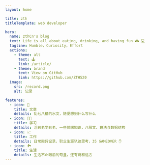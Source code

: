 ```yaml
---
layout: home

title: zth
titleTemplate: web developer

hero:
  name: zthCn's blog
  text: Life is all about eating, drinking, and having fun 🎮 💻
  tagline: Humble，Curiosity，Effort
  actions:
    - theme: alt
      text: 🕹️
      link: /article/
    - theme: brand
      text: View on GitHub
      link: https://github.com/ZTH520
  image:
    src: /record.png
    alt: 记录

features:
  - icon: 📄
    title: 文章
    details: 乱七八糟的水文，随便想到什么写什么
  - icon: 🧑‍💻
    title: 学习
    details: 活到老学到老，一些前端知识，八股文、算法与数据结构
  - icon: 📈
    title: 工作
    details: 日常搬砖记录，职业生涯轨迹思考，35 GAMEOVER ✋
  - icon: 🏞️
    title: 生活
    details: 生活不止眼前的苟且，还有诗和远方
---
```

